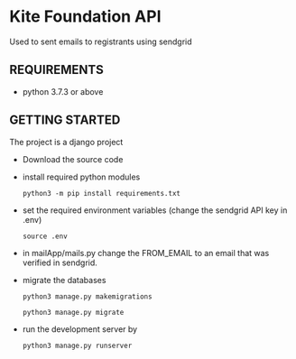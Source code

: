 # Kite Foundation API

Used to sent emails to registrants using sendgrid
## REQUIREMENTS

- python 3.7.3 or above

## GETTING STARTED

The project is a django project

- Download the source code
- install required python modules

    ```python3 -m pip install requirements.txt```

- set the required environment variables (change the sendgrid API key in .env)

    ```source .env```

- in mailApp/mails.py change the FROM_EMAIL to an email that was verified in sendgrid.

- migrate the databases

    ```python3 manage.py makemigrations```

    ```python3 manage.py migrate```
- run the development server by

    ```python3 manage.py runserver```
